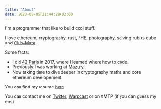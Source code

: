 ```yaml
---
title: "About"
date: 2023-08-05T21:44:28+02:00
---
```


I'm a programmer that like to build cool stuff.

I love ethereum, cryptography, rust, FHE, photography, solving rubiks cube and [Club-Mate](https://en.wikipedia.org/wiki/Club-Mate).

Some facts:
- I did [42 Paris](https://42.fr) in 2017, where I learned where how to code.
- Previously I was working at [Mazury](https://twitter.com/mazuryxyz)
- Now taking time to dive deeper in cryptography maths and core ethereum developement.

You can find my resume [here](/resume)

You can contact me on [Twitter](https://twitter.com/Matteo_Mer), [Warpcast](https://warpcast.com/mtteo) or on XMTP (if you can guess my ens)

